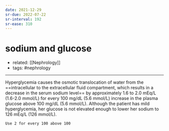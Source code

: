 ```yaml
---
date: 2021-12-29
sr-due: 2022-07-22
sr-interval: 192
sr-ease: 310
---
```


# sodium and glucose

- related: [[Nephrology]]
- tags: #nephrology
---

Hyperglycemia causes the osmotic translocation of water from the ==intracellular to the extracellular fluid compartment, which results in a decrease in the serum sodium level== by approximately 1.6 to 2.0 mEq/L (1.6-2.0 mmol/L) for every 100 mg/dL (5.6 mmol/L) increase in the plasma glucose above 100 mg/dL (5.6 mmol/L). Although the patient has mild hyperglycemia, her glucose is not elevated enough to lower her sodium to 126 mEq/L (126 mmol/L).

```ad-note
Use 2 for every 100 above 100
```
